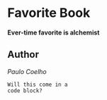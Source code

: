 # Favorite Book
**Ever-time favorite is alchemist**

## Author
_Paulo Coelho_


    Will this come in a
    code block?
